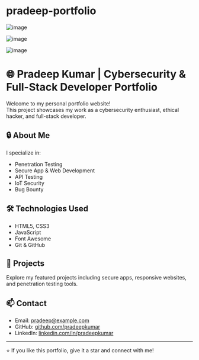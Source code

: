 # pradeep-portfolio

![image](https://github.com/user-attachments/assets/7bd0efdd-2a51-48f1-bd97-20f1344573b6)

![image](https://github.com/user-attachments/assets/a0bfb0ad-b8f4-4b45-bba6-92ef0ddafe6c)

![image](https://github.com/user-attachments/assets/f4c79604-52fe-4086-9079-770f001dddb3)






# 🌐 Pradeep Kumar | Cybersecurity & Full-Stack Developer Portfolio

Welcome to my personal portfolio website!  
This project showcases my work as a cybersecurity enthusiast, ethical hacker, and full-stack developer.

## 🔒 About Me
I specialize in:
- Penetration Testing
- Secure App & Web Development
- API Testing
- IoT Security
- Bug Bounty

## 🛠️ Technologies Used
- HTML5, CSS3
- JavaScript
- Font Awesome
- Git & GitHub

## 🎯 Projects
Explore my featured projects including secure apps, responsive websites, and penetration testing tools.

## 📫 Contact
- Email: pradeep@example.com
- GitHub: [github.com/pradeepkumar](https://github.com/pradeepkumar)
- LinkedIn: [linkedin.com/in/pradeepkumar](https://linkedin.com/in/pradeepkumar)

---
⭐ If you like this portfolio, give it a star and connect with me!
